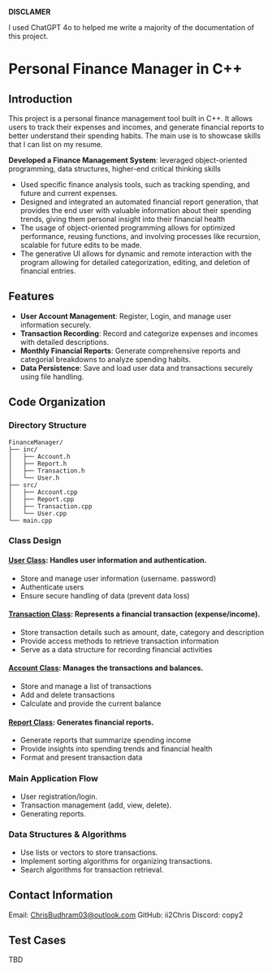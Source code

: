 **DISCLAMER**

I used ChatGPT 4o to helped me write a majority of the documentation of this project.
# Personal Finance Manager in C++

## Introduction
This project is a personal finance management tool built in C++. It allows users to track their expenses and incomes, and generate financial reports to better understand their spending habits. The main use is to showcase skills that I can list on my resume.

**Developed a Finance Management System**: leveraged object-oriented programming, data structures, higher-end critical thinking skills 
- Used specific finance analysis tools, such as tracking spending, and future and current expenses. 
- Designed and integrated an automated financial report generation, that provides the end user with valuable information about their spending trends, giving them personal insight into their financial health 
- The usage of object-oriented programming allows for optimized performance, reusing functions, and involving processes like recursion, scalable for future edits to be made.  
- The generative UI allows for dynamic and remote interaction with the program allowing for detailed categorization, editing, and deletion of financial entries.

## Features
- **User Account Management**: Register, Login, and manage user information securely.
- **Transaction Recording**: Record and categorize expenses and incomes with detailed descriptions.
- **Monthly Financial Reports**: Generate comprehensive reports and categorial breakdowns to analyze spending habits.
- **Data Persistence**: Save and load user data and transactions securely using file handling.

## Code Organization
### **Directory Structure**

```
FinanceManager/
├── inc/
│   ├── Account.h
│   ├── Report.h
│   ├── Transaction.h
│   └── User.h
├── src/
│   ├── Account.cpp
│   ├── Report.cpp
│   ├── Transaction.cpp
│   └── User.cpp
└── main.cpp

```
### **Class Design**
#### <u>User Class</u>: Handles user information and authentication.
- Store and manage user information (username. password)
- Authenticate users
- Ensure secure handling of data (prevent data loss)
#### <u>Transaction Class</u>: Represents a financial transaction (expense/income).
- Store transaction details such as amount, date, category and description
- Provide access methods to retrieve transaction information
- Serve as a data structure for recording financial activities
#### <u>Account Class</u>: Manages the transactions and balances.
- Store and manage a list of transactions
- Add and delete transactions
- Calculate and provide the current balance
#### <u>Report Class</u>: Generates financial reports.
- Generate reports that summarize spending income
- Provide insights into spending trends and financial health
- Format and present transaction data
### **Main Application Flow**
- User registration/login.
- Transaction management (add, view, delete).
- Generating reports.
### **Data Structures & Algorithms**
- Use lists or vectors to store transactions.
- Implement sorting algorithms for organizing transactions.
- Search algorithms for transaction retrieval.

## Contact Information
Email: ChrisBudhram03@outlook.com
GitHub: ii2Chris
Discord: copy2

## Test Cases

TBD
